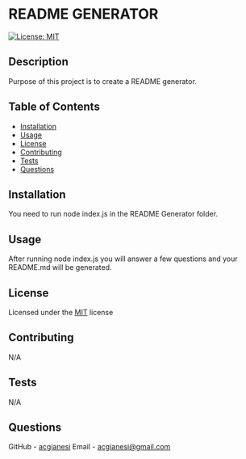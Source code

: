 # README GENERATOR

[![License: MIT](https://img.shields.io/badge/License-MIT-yellow.svg)](https://opensource.org/licenses/MIT)

## Description

Purpose of this project is to create a README generator.

## Table of Contents

- [Installation](#installation)
- [Usage](#usage)
- [License](#license)
- [Contributing](#contributing)
- [Tests](#tests)
- [Questions](#questions)

## Installation 

You need to run node index.js in the README Generator folder.

## Usage

After running node index.js you will answer a few questions and your README.md will be generated.

## License

Licensed under the [MIT]((https://opensource.org/licenses/MIT)) license

## Contributing

N/A

## Tests

N/A

## Questions

GitHub - [acgianesi](https://github.com/acgianesi/)
Email - acgianesi@gmail.com

